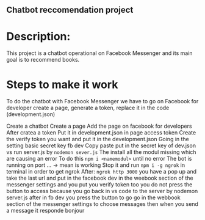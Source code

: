 ## Chatbot reccomendation project

# Description:

This project is a chatbot operational on Facebook Messenger and its main goal is to recommend books.

# Steps to make it work

To do the chatbot with Facebook Messenger we have to go on Facebook for developer create a page, generate a token, replace it in the code (development.json) 

Create a chatbot 
Create a page
Add the page on facebook for developers
After cratea a token
Put it in development.json in page access token
Create the verify token you want and put it in the development.json
Going in the setting basic secret key fb dev
Copy paste put in the secret key of dev.json
vs run server.js by `nodemon sever.js`
The install all the modul missing which are causing an error
To do this ` npm i <namemodul> ` until no error
The bot is running on port … -> mean is working
Stop it and run `npm i -g ngrok` in terminal in order to get ngrok
After: `ngrok http 3000`
you have a pop up and take the last url and put in the facebook dev in the weebook section of the messenger settings and you put you verify token too
you do not press the button to access because you go back in vs code to the server by nodemon server.js
after in fb dev you press the button to go
go in the webbook section of the messenger settings to choose messages 
then when you send a message it responde bonjour
